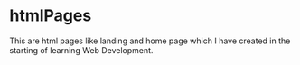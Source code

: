 # htmlPages
This are html pages like landing and home page which I have created in the starting of learning Web Development.
